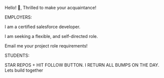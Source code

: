  
Hello! 👋, Thrilled to make your acquaintance!

EMPLOYERS: 

I am a certified salesforce developer.

I am seeking a flexible, and self-directed role. 

Email me your project role requirements!

STUDENTS: 

STAR REPOS + HIT FOLLOW BUTTON. I RETURN ALL BUMPS ON THE DAY. Lets build together 
